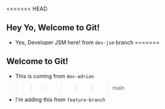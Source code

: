<<<<<<< HEAD
## Hey Yo, Welcome to Git!
- Yes, Developer JSM here! from `dev-jsm` branch
=======
## Welcome to Git!
- This is coming from `dev-adrian`
>>>>>>> main
- I'm adding this from `feature-branch`
